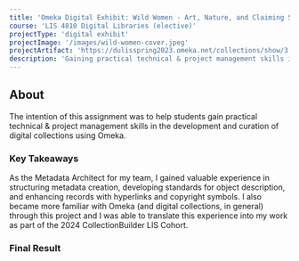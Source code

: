 ```yaml
---
title: 'Omeka Digital Exhibit: Wild Women - Art, Nature, and Claiming Space in US National Parks'
course: 'LIS 4810 Digital Libraries (elective)'
projectType: 'digital exhibit'
projectImage: '/images/wild-women-cover.jpeg'
projectArtifact: 'https://dulisspring2023.omeka.net/collections/show/3'
description: 'Gaining practical technical & project management skills in the development and curation of digital collections using Omeka'
---
```


## About

The intention of this assignment was to help students gain practical technical & project management skills in the development and curation of digital collections using Omeka.

### Key Takeaways

As the Metadata Architect for my team, I gained valuable experience in structuring metadata creation, developing standards for object description, and enhancing records with hyperlinks and copyright symbols. I also became more familiar with Omeka (and digital collections, in general) through this project and I was able to translate this experience into my work as part of the 2024 CollectionBuilder LIS Cohort.

### Final Result
